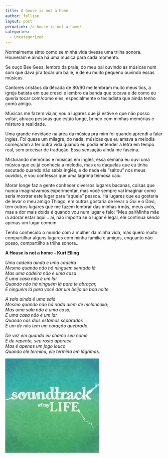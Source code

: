 ```yaml
---
title: A house is not a home
author: fellipe
layout: post
permalink: /a-house-is-not-a-home/
categories:
  - Uncategorized
---
```

<center>
</center>

  
Normalmente sinto como se minha vida tivesse uma trilha sonora. Houveram e ainda há uma música para cada momento.

Se ouço Bee Gees, lembro da praia, do meu pai ouvindo as músicas num som que dava pra tocar um baile, e de eu muito pequeno ouvindo essas músicas.

Cantores cristãos da década de 80/90 me lembram muito meus tios, a igreja batista em que cresci e lembro da banda que tocava e de como eu queria tocar com/como eles, especialmente o tecladista que ainda tenho como amigo.

Músicas me fazem viajar, vou a lugares que já estive e que não posso voltar, abraço pessoas que estão longe, brinco com minhas memórias e misturo a realidade.

Uma grande novidade na área da música pra mim foi quando aprendi a falar ingles. Foi quase um milagre, do nada, músicas que eu amava a melodia começaram a ter outra vida quando eu podia entender a letra em tempo real, sem precisar de tradução. Essa sensação ainda me fascina.

Misturando memórias e músicas em inglês, essa semana eu ouvi uma música que eu já conhecia a melodia, mas era daquelas que eu tinha escutado quando não sabia inglês, e do nada ela &#8220;saltou&#8221; nos meus ouvidos, e vou confessar que uma lagrima teimosa caiu.

Morar longe faz a gente conhecer diversos lugares bacanas, coisas que nunca imaginávamos experimentar, mas você sempre vai imaginar como seria mostrar este lugar para &#8220;aquela&#8221; pessoa. Há lugares que eu gostaria de levar o meu amigo Thiago, em outras gostaria de levar o Gui e o Davi, tem outros lugares que me fazem lembrar das minhas irmãs, meus avós, mas a dor mais doída é quando vou num lugar e falo: &#8220;Meu pai/Minha mãe ia adorar estar aqui&#8230; aí, não importa se o lugar é legal, ele continua sendo apenas um lugar comum.

Tenho conhecido o mundo com a mulher da minha vida, mas quero muito compartilhar alguns lugares com minha familia e amigos, enquanto não posso, compartilho a trilha sonora&#8230;

**A House is not a home &#8211; Kurt Elling**

*Uma cadeira ainda é uma cadeira*  
*Mesmo quando não há ninguém sentado lá*  
*Mas uma cadeira não é uma casa*  
*E uma casa não é um lar*  
*Quando não há ninguém lá para te abraçar,*  
*E ninguém lá para você dar um beijo de boa noite.*

*A sala ainda é uma sala*  
*Mesmo quando não há nada além de melancolia;*  
*Mas uma sala não é uma casa,*  
*E uma casa não é um lar*  
*Quando nós dois estamos separados*  
*E um de nós tem um coração quebrado.*

*De vez em quando eu chamo seu nome*  
*E de repente, seu rosto aparece*  
*Mas é apenas um jogo louco*  
*Quando ele termina, ele termina em lágrimas.*

[<img alt="Soundtrack_of_my_Life_by_carlitaestrella[1]" src="/img/posts/2014/09/Soundtrack_of_my_Life_by_carlitaestrella1.jpg"  />][1]

 [1]: /img/posts/2014/09/Soundtrack_of_my_Life_by_carlitaestrella1.jpg